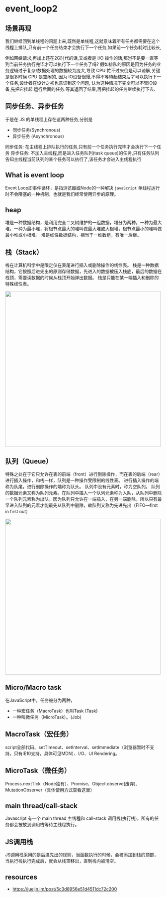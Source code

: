 # event_loop2

## 场景再现

我们继续回到单线程的问题上来,既然是单线程,这就意味着所有任务都需要在这个线程上排队,只有前一个任务结束才会执行下一个任务,如果前一个任务耗时比较长,


例如网络请求,再加上还在2G时代的话,又或者是 I/O 操作的话,那岂不是要一直等到当前任务执行完毕才可以执行下一个任务了吗?
假如排队的原因是因为任务的业务逻辑过于复杂/数据处理的数据较为庞大,导致 CPU 忙不过来倒是可以谅解,关键是很多时候 CPU 是空闲的,
因为 IO设备很慢,不得不等待起结束后才可以执行下一个任务,设计者在设计之初也意识到这个问题,
认为这种情况下完全可以不管IO设备,先把它挂起
运行后面的任务.等其返回了结果,再把挂起的任务继续执行下去.


## 同步任务、异步任务
于是在 JS 的单线程上存在这两种任务,分别是 
- 同步任务(Synchronous)
- 异步任务 (Asynchronous)

同步任务: 在主线程上排队执行的任务,只有前一个任务执行完毕才会执行下一个任务
异步任务: 不加入主线程,而是进入任务队列(task queue)的任务,只有任务队列告知主线程当前队列的某个任务可以执行了,该任务才会进入主线程执行



## What is event loop
Event Loop即事件循环，是指浏览器或Node的一种解决 `javaScript` 单线程运行时不会阻塞的一种机制，也就是我们经常使用异步的原理。

## heap
堆是一种数据结构，是利用完全二叉树维护的一组数据，堆分为两种，一种为最大堆，一种为最小堆，将根节点最大的堆叫做最大堆或大根堆，根节点最小的堆叫做最小堆或小根堆。
堆是线性数据结构，相当于一维数组，有唯一后继。

## 栈（Stack）
栈在计算机科学中是限定仅在表尾进行插入或删除操作的线性表。 栈是一种数据结构，它按照后进先出的原则存储数据，先进入的数据被压入栈底，最后的数据在栈顶，需要读数据的时候从栈顶开始弹出数据。
栈是只能在某一端插入和删除的特殊线性表。

<img width="500" src="https://user-gold-cdn.xitu.io/2019/1/17/16859ed4f6143043?imageView2/0/w/1280/h/960/format/webp/ignore-error/1" />

## 队列（Queue）
特殊之处在于它只允许在表的前端（front）进行删除操作，而在表的后端（rear）进行插入操作，和栈一样，队列是一种操作受限制的线性表。
进行插入操作的端称为队尾，进行删除操作的端称为队头。  队列中没有元素时，称为空队列。
队列的数据元素又称为队列元素。在队列中插入一个队列元素称为入队，从队列中删除一个队列元素称为出队。因为队列只允许在一端插入，在另一端删除，所以只有最早进入队列的元素才能最先从队列中删除，故队列又称为先进先出（FIFO—first in first out）

<img width="500" src="https://user-gold-cdn.xitu.io/2019/1/17/16859f2f4f5da2a8?imageView2/0/w/1280/h/960/format/webp/ignore-error/1" />

## Micro/Macro task
在JavaScript中，任务被分为两种，
- 一种宏任务（MacroTask）也叫Task (Task)
- 一种叫微任务（MicroTask）。(Job)


## MacroTask（宏任务）
script全部代码、setTimeout、setInterval、setImmediate（浏览器暂时不支持，只有IE10支持，具体可见MDN）、I/O、UI Rendering。

## MicroTask（微任务）
Process.nextTick（Node独有）、Promise、Object.observe(废弃)、MutationObserver（具体使用方式查看这里）

## main thread/call-stack
Javascript 有一个 main thread 主线程和 call-stack 调用栈(执行栈)，所有的任务都会被放到调用栈等待主线程执行。

## JS调用栈
JS调用栈采用的是后进先出的规则，当函数执行的时候，会被添加到栈的顶部，当执行栈执行完成后，就会从栈顶移出，直到栈内被清空。



## resources
- https://juejin.im/post/5c3d8956e51d4511dc72c200